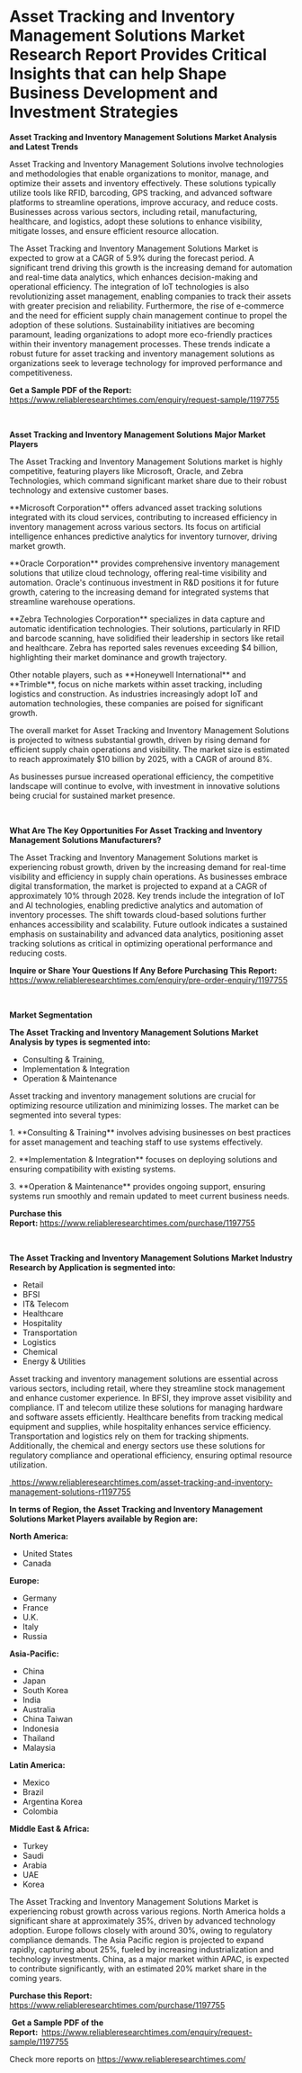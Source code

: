 <p><h1>Asset Tracking and Inventory Management Solutions Market Research Report Provides Critical Insights that can help Shape Business Development and Investment Strategies</h1></p><p><strong>Asset Tracking and Inventory Management Solutions Market Analysis and Latest Trends</strong></p>
<p><p>Asset Tracking and Inventory Management Solutions involve technologies and methodologies that enable organizations to monitor, manage, and optimize their assets and inventory effectively. These solutions typically utilize tools like RFID, barcoding, GPS tracking, and advanced software platforms to streamline operations, improve accuracy, and reduce costs. Businesses across various sectors, including retail, manufacturing, healthcare, and logistics, adopt these solutions to enhance visibility, mitigate losses, and ensure efficient resource allocation.</p><p>The Asset Tracking and Inventory Management Solutions Market is expected to grow at a CAGR of 5.9% during the forecast period. A significant trend driving this growth is the increasing demand for automation and real-time data analytics, which enhances decision-making and operational efficiency. The integration of IoT technologies is also revolutionizing asset management, enabling companies to track their assets with greater precision and reliability. Furthermore, the rise of e-commerce and the need for efficient supply chain management continue to propel the adoption of these solutions. Sustainability initiatives are becoming paramount, leading organizations to adopt more eco-friendly practices within their inventory management processes. These trends indicate a robust future for asset tracking and inventory management solutions as organizations seek to leverage technology for improved performance and competitiveness.</p></p>
<p><strong>Get a Sample PDF of the Report:&nbsp;</strong> <a href="https://www.reliableresearchtimes.com/enquiry/request-sample/1197755?utm_campaign=2186&utm_medium=2&utm_source=Github&utm_content=ia&utm_term=08042025&utm_id=asset-tracking-and-inventory-management-solutions">https://www.reliableresearchtimes.com/enquiry/request-sample/1197755</a></p>
<p>&nbsp;</p>
<p><strong>Asset Tracking and Inventory Management Solutions Major Market Players</strong></p>
<p><p>The Asset Tracking and Inventory Management Solutions market is highly competitive, featuring players like Microsoft, Oracle, and Zebra Technologies, which command significant market share due to their robust technology and extensive customer bases.</p><p>**Microsoft Corporation** offers advanced asset tracking solutions integrated with its cloud services, contributing to increased efficiency in inventory management across various sectors. Its focus on artificial intelligence enhances predictive analytics for inventory turnover, driving market growth. </p><p>**Oracle Corporation** provides comprehensive inventory management solutions that utilize cloud technology, offering real-time visibility and automation. Oracle's continuous investment in R&D positions it for future growth, catering to the increasing demand for integrated systems that streamline warehouse operations.</p><p>**Zebra Technologies Corporation** specializes in data capture and automatic identification technologies. Their solutions, particularly in RFID and barcode scanning, have solidified their leadership in sectors like retail and healthcare. Zebra has reported sales revenues exceeding $4 billion, highlighting their market dominance and growth trajectory.</p><p>Other notable players, such as **Honeywell International** and **Trimble**, focus on niche markets within asset tracking, including logistics and construction. As industries increasingly adopt IoT and automation technologies, these companies are poised for significant growth.</p><p>The overall market for Asset Tracking and Inventory Management Solutions is projected to witness substantial growth, driven by rising demand for efficient supply chain operations and visibility. The market size is estimated to reach approximately $10 billion by 2025, with a CAGR of around 8%. </p><p>As businesses pursue increased operational efficiency, the competitive landscape will continue to evolve, with investment in innovative solutions being crucial for sustained market presence.</p></p>
<p>&nbsp;</p>
<p><strong>What Are The Key Opportunities For Asset Tracking and Inventory Management Solutions Manufacturers?</strong></p>
<p><p>The Asset Tracking and Inventory Management Solutions market is experiencing robust growth, driven by the increasing demand for real-time visibility and efficiency in supply chain operations. As businesses embrace digital transformation, the market is projected to expand at a CAGR of approximately 10% through 2028. Key trends include the integration of IoT and AI technologies, enabling predictive analytics and automation of inventory processes. The shift towards cloud-based solutions further enhances accessibility and scalability. Future outlook indicates a sustained emphasis on sustainability and advanced data analytics, positioning asset tracking solutions as critical in optimizing operational performance and reducing costs.</p></p>
<p><strong>Inquire or Share Your Questions If Any Before Purchasing This Report:</strong> <a href="https://www.reliableresearchtimes.com/enquiry/pre-order-enquiry/1197755?utm_campaign=2186&utm_medium=2&utm_source=Github&utm_content=ia&utm_term=08042025&utm_id=asset-tracking-and-inventory-management-solutions">https://www.reliableresearchtimes.com/enquiry/pre-order-enquiry/1197755</a></p>
<p>&nbsp;</p>
<p><strong>Market Segmentation</strong></p>
<p><strong>The Asset Tracking and Inventory Management Solutions Market Analysis by types is segmented into:</strong></p>
<p><ul><li>Consulting & Training,</li><li>Implementation & Integration</li><li>Operation & Maintenance</li></ul></p>
<p><p>Asset tracking and inventory management solutions are crucial for optimizing resource utilization and minimizing losses. The market can be segmented into several types: </p><p>1. **Consulting & Training** involves advising businesses on best practices for asset management and teaching staff to use systems effectively. </p><p>2. **Implementation & Integration** focuses on deploying solutions and ensuring compatibility with existing systems. </p><p>3. **Operation & Maintenance** provides ongoing support, ensuring systems run smoothly and remain updated to meet current business needs.</p></p>
<p><strong>Purchase this Report:&nbsp;</strong><a href="https://www.reliableresearchtimes.com/purchase/1197755?utm_campaign=2186&utm_medium=2&utm_source=Github&utm_content=ia&utm_term=08042025&utm_id=asset-tracking-and-inventory-management-solutions">https://www.reliableresearchtimes.com/purchase/1197755</a></p>
<p>&nbsp;</p>
<p><strong>The Asset Tracking and Inventory Management Solutions Market Industry Research by Application is segmented into:</strong></p>
<p><ul><li>Retail</li><li>BFSI</li><li>IT& Telecom</li><li>Healthcare</li><li>Hospitality</li><li>Transportation</li><li>Logistics</li><li>Chemical</li><li>Energy & Utilities</li></ul></p>
<p><p>Asset tracking and inventory management solutions are essential across various sectors, including retail, where they streamline stock management and enhance customer experience. In BFSI, they improve asset visibility and compliance. IT and telecom utilize these solutions for managing hardware and software assets efficiently. Healthcare benefits from tracking medical equipment and supplies, while hospitality enhances service efficiency. Transportation and logistics rely on them for tracking shipments. Additionally, the chemical and energy sectors use these solutions for regulatory compliance and operational efficiency, ensuring optimal resource utilization.</p></p>
<p><a href="https://www.reliableresearchtimes.com/asset-tracking-and-inventory-management-solutions-r1197755?utm_campaign=2186&utm_medium=2&utm_source=Github&utm_content=ia&utm_term=08042025&utm_id=asset-tracking-and-inventory-management-solutions">&nbsp;https://www.reliableresearchtimes.com/asset-tracking-and-inventory-management-solutions-r1197755</a></p>
<p><strong>In terms of Region, the Asset Tracking and Inventory Management Solutions Market Players available by Region are:</strong></p>
<p>
    <p> <strong> North America: </strong>
        <ul>
            <li>United States</li>
            <li>Canada</li>
        </ul>
        </p> 
    <p> <strong> Europe: </strong>
        <ul>
            <li>Germany</li>
            <li>France</li>
            <li>U.K.</li>
            <li>Italy</li>
            <li>Russia</li>
        </ul>
        </p> 
    <p> <strong> Asia-Pacific: </strong>
        <ul>
            <li>China</li>
            <li>Japan</li>
            <li>South Korea</li>
            <li>India</li>
            <li>Australia</li>
            <li>China Taiwan</li>
            <li>Indonesia</li>
            <li>Thailand</li>
            <li>Malaysia</li>
        </ul>
        </p> 
    <p> <strong> Latin America: </strong>
        <ul>
            <li>Mexico</li>
            <li>Brazil</li>
            <li>Argentina Korea</li>
            <li>Colombia</li>
        </ul>
        </p> 
    <p> <strong> Middle East & Africa: </strong>
        <ul>
            <li>Turkey</li>
            <li>Saudi</li>
            <li>Arabia</li>
            <li>UAE</li>
            <li>Korea</li>
        </ul>
    </p>
    </p>
<p><p>The Asset Tracking and Inventory Management Solutions Market is experiencing robust growth across various regions. North America holds a significant share at approximately 35%, driven by advanced technology adoption. Europe follows closely with around 30%, owing to regulatory compliance demands. The Asia Pacific region is projected to expand rapidly, capturing about 25%, fueled by increasing industrialization and technology investments. China, as a major market within APAC, is expected to contribute significantly, with an estimated 20% market share in the coming years.</p></p>
<p><strong>Purchase this Report: </strong><a href="https://www.reliableresearchtimes.com/purchase/1197755?utm_campaign=2186&utm_medium=2&utm_source=Github&utm_content=ia&utm_term=08042025&utm_id=asset-tracking-and-inventory-management-solutions">https://www.reliableresearchtimes.com/purchase/1197755</a></p>
<p>&nbsp;<strong>Get a Sample PDF of the Report:&nbsp;&nbsp;</strong><a href="https://www.reliableresearchtimes.com/enquiry/request-sample/1197755?utm_campaign=2186&utm_medium=2&utm_source=Github&utm_content=ia&utm_term=08042025&utm_id=asset-tracking-and-inventory-management-solutions">https://www.reliableresearchtimes.com/enquiry/request-sample/1197755</a></p>
<p><strong></strong></p>
<p>Check more reports on <a href="https://www.reliableresearchtimes.com/?utm_campaign=2186&utm_medium=2&utm_source=Github&utm_content=ia&utm_term=08042025&utm_id=asset-tracking-and-inventory-management-solutions">https://www.reliableresearchtimes.com/</a></p>